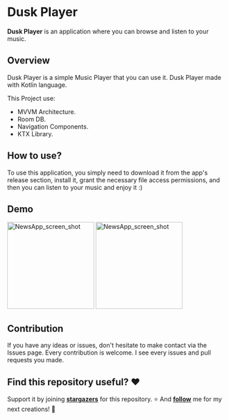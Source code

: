 # Dusk Player

**Dusk Player** is an application where you can browse and listen to your music.

## Overview

Dusk Player is a simple Music Player that you can use it. Dusk Player made with Kotlin language.

This Project use:

- MVVM Architecture.
- Room DB.
- Navigation Components.
- KTX Library.

## How to use?

To use this application, you simply need to download it from the app's release section, install it, grant the necessary file access permissions, and then you can listen to your music and enjoy it :)

## Demo

<img src="https://user-images.githubusercontent.com/75157969/179423079-1aa7c758-421e-43e0-b843-3c58887513ce.jpg" alt="NewsApp_screen_shot" width="200"/>  
<img src="https://user-images.githubusercontent.com/75157969/179423124-f02e7f91-bab8-43c0-bb80-b8b2b582785c.jpg" alt="NewsApp_screen_shot" width="200"/> 



## Contribution

If you have any ideas or issues, don't hesitate to make contact via the Issues page. Every contribution is welcome. I see every issues and pull requests you made.

## Find this repository useful? ❤️

Support it by joining **[stargazers]([https://github.com/miladgoli/NewsApp/stargazers](https://github.com/miladgoli/DuskPlayer/stargazers))** for this repository. ⭐
And **[follow](https://github.com/miladgoli)** me for my next creations! 🤩
